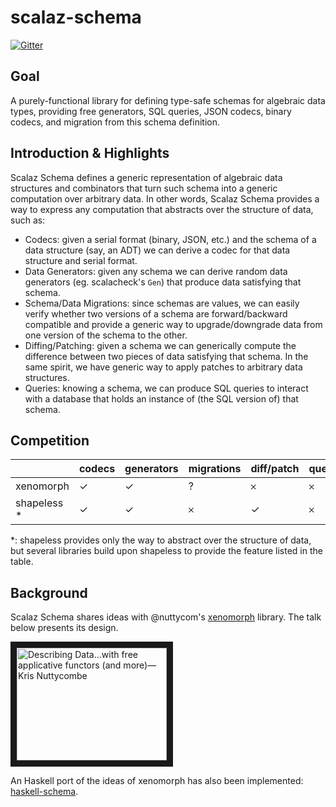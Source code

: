 # scalaz-schema

[![Gitter](https://badges.gitter.im/scalaz/scalaz-schema.svg)](https://gitter.im/scalaz/scalaz-schema?utm_source=badge&utm_medium=badge&utm_campaign=pr-badge&utm_content=badge)


## Goal

A purely-functional library for defining type-safe schemas for algebraic data types, providing free generators, SQL queries, JSON codecs, binary codecs, and migration from this schema definition.

## Introduction & Highlights

Scalaz Schema defines a generic representation of algebraic data structures and combinators that turn such schema into a generic computation over arbitrary data. In other words, Scalaz Schema provides a way to express any computation that abstracts over the structure of data, such as:

* Codecs: given a serial format (binary, JSON, etc.) and the schema of a data structure (say, an ADT) we can derive a codec for that data structure and serial format.
* Data Generators: given any schema we can derive random data generators (eg. scalacheck's `Gen`) that produce data satisfying that schema.
* Schema/Data Migrations: since schemas are values, we can easily verify whether two versions of a schema are forward/backward compatible and provide a generic way to upgrade/downgrade data from one version of the schema to the other.
* Diffing/Patching: given a schema we can generically compute the difference between two pieces of data satisfying that schema. In the same spirit, we have generic way to apply patches to arbitrary data structures.
* Queries: knowing a schema, we can produce SQL queries to interact with a database that holds an instance of (the SQL version of) that schema.


## Competition


 | | codecs | generators | migrations | diff/patch | queries | 
 ---|---|---|---|---|---
 xenomorph | ✓ | ✓ | ? | 𐄂 | 𐄂
 shapeless * | ✓ | ✓ | 𐄂 | ✓ | 𐄂
 
 \*: shapeless provides only the way to abstract over the structure of data, but several libraries build upon shapeless to provide the feature listed in the table.
 
## Background

Scalaz Schema shares ideas with @nuttycom's [xenomorph](https://github.com/nuttycom/xenomorph) library. The talk below presents its design.

<a href="http://www.youtube.com/watch?feature=player_embedded&v=oRLkb6mqvVM" target="_blank"><img src="http://img.youtube.com/vi/oRLkb6mqvVM/0.jpg" 
alt="Describing Data...with free applicative functors (and more)—Kris Nuttycombe" width="240" height="180" border="10" /></a>

An Haskell port of the ideas of xenomorph has also been implemented: [haskell-schema](https://github.com/alonsodomin/haskell-schema).
